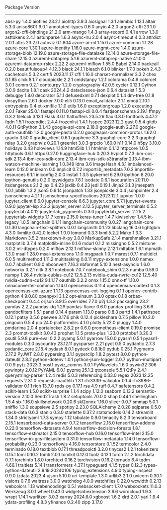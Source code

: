 Package Version

---

absl-py 1.4.0
aiofiles 23.2.1
aiohttp 3.9.3
aiosignal 1.3.1
alembic 1.13.1
altair 5.3.0
aniso8601 9.0.1
annotated-types 0.6.0
anyio 4.2.0
argon2-cffi 23.1.0
argon2-cffi-bindings 21.2.0
arm-mango 1.4.3
array-record 0.4.1
arrow 1.3.0
asttokens 2.4.1
astunparse 1.6.3
async-lru 2.0.4
async-timeout 4.0.3
attrdict 2.0.1
attrs 23.2.0
autoviz 0.1.804
azure-ai-ml 1.15.0
azure-common 1.1.28
azure-core 1.30.1
azure-identity 1.16.0
azure-mgmt-core 1.4.0
azure-storage-blob 12.19.0
azure-storage-file-datalake 12.14.0
azure-storage-file-share 12.15.0
azureml-dataprep 5.1.6
azureml-dataprep-native 41.0.0
azureml-dataprep-rslex 2.22.2
azureml-mlflow 1.55.0
Babel 2.14.0
backcall 0.2.0
beautifulsoup4 4.12.3
black 24.1.1
bleach 6.1.0
blinker 1.7.0
bokeh 2.4.3
cachetools 5.3.2
certifi 2023.11.17
cffi 1.16.0
charset-normalizer 3.3.2
chex 0.1.85
click 8.1.7
cloudpickle 2.2.1
cmdstanpy 1.2.1
colorama 0.4.6
colorcet 3.0.1
comm 0.2.1
contourpy 1.2.0
cryptography 42.0.5
cycler 0.12.1
Cython 3.0.9
dacite 1.8.1
dask 2024.4.2
dataclasses-json 0.6.4
datasist 1.5.3
debugpy 1.8.0
decorator 5.1.1
defusedxml 0.7.1
dexplot 0.1.4
dm-tree 0.1.8
dnspython 2.6.1
docker 7.0.0
eli5 0.13.0
email_validator 2.1.1
emoji 2.10.1
entrypoints 0.4
et-xmlfile 1.1.0
etils 1.6.0
exceptiongroup 1.2.0
executing 2.0.1
Faker 25.0.1
fastapi 0.111.0
fastapi-cli 0.0.4
fastjsonschema 2.19.1
ffmpy 0.3.2
filelock 3.13.1
Flask 3.0.1
flatbuffers 23.5.26
flax 0.8.0
fonttools 4.47.2
fqdn 1.5.1
frozendict 2.4.4
frozenlist 1.4.1
fsspec 2023.12.2
gast 0.5.4
gitdb 4.0.11
GitPython 3.1.43
google-api-core 2.18.0
google-auth 2.27.0
google-auth-oauthlib 1.2.0
google-pasta 0.2.0
googleapis-common-protos 1.62.0
gradio 3.50.0
gradio_client 0.6.1
graphene 3.3
graphql-core 3.2.3
graphql-relay 3.2.0
graphviz 0.20.1
greenlet 3.0.3
grpcio 1.60.0
h11 0.14.0
h5py 3.10.0
holidays 0.43
holoviews 1.14.9
html5lib 1.1
htmlmin 0.1.12
httpcore 1.0.5
httptools 0.6.1
httpx 0.27.0
huggingface-hub 0.20.3
hvplot 0.7.3
ibm-cos-sdk 2.13.4
ibm-cos-sdk-core 2.13.4
ibm-cos-sdk-s3transfer 2.13.4
ibm-watson-machine-learning 1.0.349
idna 3.6
ImageHash 4.3.1
imbalanced-learn 0.12.0
imblearn 0.0
implicit 0.7.2
importlib_metadata 7.0.2
importlib-resources 6.1.1
iniconfig 2.0.0
install 1.3.5
ipykernel 6.29.0
ipython 8.20.0
ipython-genutils 0.2.0
ipywidgets 7.8.1
isodate 0.6.1
isoduration 20.11.0
itsdangerous 2.1.2
jax 0.4.23
jaxlib 0.4.23
jedi 0.19.1
Jinja2 3.1.3
jmespath 1.0.1
joblib 1.3.2
json5 0.9.14
jsonpatch 1.33
jsonpickle 3.0.4
jsonpointer 2.4
jsonschema 4.21.1
jsonschema-specifications 2023.12.1
jupyter 1.0.0
jupyter_client 8.6.0
jupyter-console 6.6.3
jupyter_core 5.7.1
jupyter-events 0.9.0
jupyter-lsp 2.2.2
jupyter_server 2.12.5
jupyter_server_terminals 0.5.2
jupyterlab 4.0.12
jupyterlab_pygments 0.3.0
jupyterlab_server 2.25.2
jupyterlab-widgets 1.1.7
keras 2.15.0
keras-tuner 1.4.7
kiwisolver 1.4.5
kt-legacy 1.0.5
langchain 0.1.11
langchain-community 0.0.27
langchain-core 0.1.30
langchain-text-splitters 0.0.1
langsmith 0.1.23
libclang 16.0.6
lightgbm 4.3.0
llvmlite 0.42.0
locket 1.0.0
lomond 0.3.3
lxml 5.2.2
Mako 1.3.3
Markdown 3.5.2
markdown-it-py 3.0.0
MarkupSafe 2.1.4
marshmallow 3.21.1
matplotlib 3.7.4
matplotlib-inline 0.1.6
mdurl 0.1.2
missingno 0.5.2
mistune 3.0.2
ml-dtypes 0.2.0
mlflow 2.12.1
mlflow-skinny 2.12.1
mltable 1.6.1
mpmath 1.3.0
msal 1.28.0
msal-extensions 1.1.0
msgpack 1.0.7
msrest 0.7.1
multidict 6.0.5
multimethod 1.11.2
multitasking 0.0.11
mypy-extensions 1.0.0
namex 0.0.7
nbclient 0.9.0
nbconvert 7.16.3
nbformat 5.10.3
nest-asyncio 1.6.0
networkx 3.2.1
nltk 3.8.1
notebook 7.0.7
notebook_shim 0.2.3
numba 0.59.0
numpy 1.26.4
nvidia-cublas-cu12 12.5.2.13
nvidia-cuda-nvrtc-cu12 12.5.40
nvidia-cudnn-cu12 9.1.1.17
oauthlib 3.2.2
onnx 1.15.0
onnx-tf 1.10.0
onnxconverter-common 1.14.0
opencensus 0.11.4
opencensus-context 0.1.3
opencensus-ext-azure 1.1.13
opencensus-ext-logging 0.1.1
opencv-contrib-python 4.9.0.80
openpyxl 3.1.2
opt-einsum 3.3.0
optax 0.1.8
orbax-checkpoint 0.4.4
orjson 3.9.15
overrides 7.7.0
p2j 1.3.2
packaging 23.2
pandas 2.2.2
pandas-dq 1.29
pandas-flavor 0.6.0
pandas-profiling 3.6.6
pandocfilters 1.5.1
panel 0.14.4
param 1.13.0
parso 0.8.3
partd 1.4.1
pathspec 0.12.1
patsy 0.5.6
peewee 3.17.6
phik 0.12.4
pickleshare 0.7.5
pillow 10.2.0
pingouin 0.5.4
pip 24.0
platformdirs 4.1.0
plotly 5.22.0
pluggy 1.4.0
pmdarima 2.0.4
portalocker 2.8.2
pr 0.6.0
prometheus-client 0.19.0
promise 2.3
prompt-toolkit 3.0.43
prophet 1.1.5
proto-plus 1.23.0
protobuf 3.20.3
psutil 5.9.8
pure-eval 0.2.2
pyamg 5.0.1
pyarrow 15.0.0
pyasn1 0.5.1
pyasn1-modules 0.3.0
pycountry 23.12.11
pycparser 2.21
pyct 0.5.0
pydantic 2.7.3
pydantic_core 2.18.4
pydash 8.0.1
pydeck 0.8.1b0
pydub 0.25.1
Pygments 2.17.2
PyJWT 2.8.0
pyparsing 3.1.1
pyperclip 1.8.2
pytest 8.0.0
python-dateutil 2.8.2
python-dotenv 1.0.1
python-json-logger 2.0.7
python-multipart 0.0.9
pytz 2023.3.post1
pyviz_comms 3.0.1
PyWavelets 1.6.0
pywin32 306
pywinpty 2.0.12
PyYAML 6.0.1
pyzmq 25.1.2
qtconsole 5.5.1
QtPy 2.4.1
querystring-parser 1.2.4
redis 5.0.3
referencing 0.33.0
regex 2023.12.25
requests 2.31.0
requests-oauthlib 1.3.1
rfc3339-validator 0.1.4
rfc3986-validator 0.1.1
rich 13.7.0
rpds-py 0.17.1
rsa 4.9
ruff 0.4.7
safetensors 0.4.2
scikit-learn 1.5.0
scikit-surprise 1.1.4
scipy 1.12.0
seaborn 0.13.2
semantic-version 2.10.0
Send2Trash 1.8.2
setuptools 70.0.0
shap 0.44.1
shellingham 1.5.4
six 1.16.0
skillsnetwork 0.20.6
skl2onnx 1.16.0
slicer 0.0.7
smmap 5.0.1
sniffio 1.3.0
soupsieve 2.5
spotipy 2.23.0
SQLAlchemy 2.0.28
sqlparse 0.5.0
stack-data 0.6.3
stanio 0.3.0
starlette 0.37.2
statsmodels 0.14.2
streamlit 1.34.0
strictyaml 1.7.3
sympy 1.12
tabulate 0.9.0
tenacity 8.2.3
tensorboard 2.15.1
tensorboard-data-server 0.7.2
tensorflow 2.15.0
tensorflow-addons 0.22.0
tensorflow-datasets 4.9.4
tensorflow-decision-forests 1.8.1
tensorflow-estimator 2.15.0
tensorflow-hub 0.16.0
tensorflow-intel 2.15.0
tensorflow-io-gcs-filesystem 0.31.0
tensorflow-metadata 1.14.0
tensorflow-probability 0.23.0
tensorflowjs 4.16.0
tensorstore 0.1.52
termcolor 2.4.0
terminado 0.18.0
textblob 0.17.1
threadpoolctl 3.2.0
tinycss2 1.2.1
tokenizers 0.15.1
toml 0.10.2
tomli 2.0.1
tomlkit 0.12.0
toolz 0.12.1
torch 2.1.2
torchdata 0.7.1
torchinfo 1.8.0
torchtext 0.16.2
torchvision 0.16.2
tornado 6.4
tqdm 4.66.1
traitlets 5.14.1
transformers 4.37.1
typeguard 4.1.5
typer 0.12.3
types-python-dateutil 2.8.19.20240106
typing_extensions 4.9.0
typing-inspect 0.9.0
tzdata 2023.4
ujson 5.10.0
uri-template 1.3.0
urllib3 2.1.0
uvicorn 0.30.1
visions 0.7.6
waitress 3.0.0
watchdog 4.0.0
watchfiles 0.22.0
wcwidth 0.2.13
webcolors 1.13
webencodings 0.5.1
websocket-client 1.7.0
websockets 11.0.3
Werkzeug 3.0.1
wheel 0.43.0
widgetsnbextension 3.6.6
wordcloud 1.9.3
wrapt 1.14.1
wurlitzer 3.0.3
xarray 2024.6.0
xgboost 1.6.2
xlrd 2.0.1
yarl 1.9.4
ydata-profiling 4.8.3
yfinance 0.2.40
zipp 3.17.0
